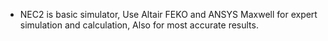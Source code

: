 * NEC2 is basic simulator, Use Altair FEKO and ANSYS Maxwell for expert simulation and calculation, Also for most accurate results.

